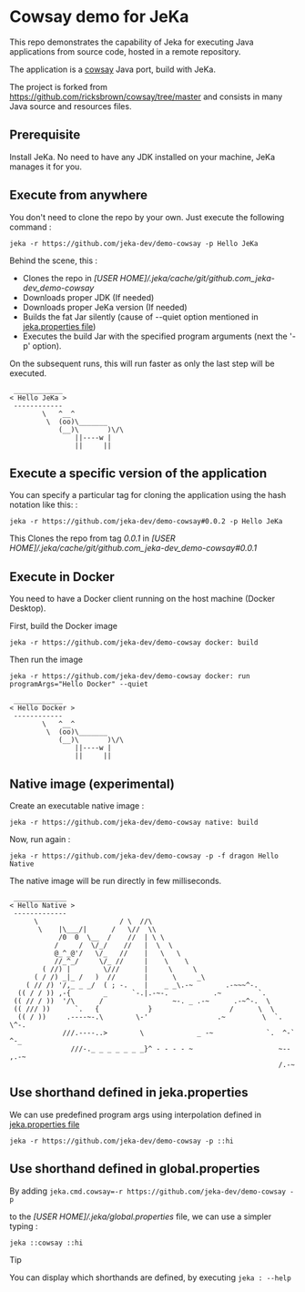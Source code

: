 # Cowsay demo for JeKa

This repo demonstrates the capability of Jeka for executing Java applications from source code, hosted 
in a remote repository.

The application is a [cowsay](https://en.wikipedia.org/wiki/Cowsay) Java port, build with JeKa. 

The project is forked from https://github.com/ricksbrown/cowsay/tree/master
and consists in many Java source and resources files.

## Prerequisite 

Install JeKa.
No need to have any JDK installed on your machine, JeKa manages it for you.

## Execute from anywhere

You don't need to clone the repo by your own. Just execute the following command :

```shell
jeka -r https://github.com/jeka-dev/demo-cowsay -p Hello JeKa
```

Behind the scene, this :
  - Clones the repo in *[USER HOME]/.jeka/cache/git/github.com_jeka-dev_demo-cowsay*
  - Downloads proper JDK (If needed)
  - Downloads proper JeKa version (If needed)
  - Builds the fat Jar silently (cause of --quiet option mentioned in [jeka.properties file](jeka.properties))
  - Executes the build Jar with the specified program arguments (next the '-p' option).

On the subsequent runs, this will run faster as only the last step will be executed.

```
 ____________
< Hello JeKa >
 ------------
        \   ^__^
         \  (oo)\_______
            (__)\       )\/\
                ||----w |
                ||     ||
```

## Execute a specific version of the application

You can specify a particular tag for cloning the application using the hash notation like this: : 

```shell
jeka -r https://github.com/jeka-dev/demo-cowsay#0.0.2 -p Hello JeKa
```
This Clones the repo from tag *0.0.1* in *[USER HOME]/.jeka/cache/git/github.com_jeka-dev_demo-cowsay#0.0.1*

## Execute in Docker
You need to have a Docker client running on the host machine (Docker Desktop).

First, build the Docker image
```shell
jeka -r https://github.com/jeka-dev/demo-cowsay docker: build
```

Then run the image
```shell
jeka -r https://github.com/jeka-dev/demo-cowsay docker: run programArgs="Hello Docker" --quiet
```

```
 ____________
< Hello Docker >
 ------------
        \   ^__^
         \  (oo)\_______
            (__)\       )\/\
                ||----w |
                ||     ||
```

## Native image (experimental)

Create an executable native image :

```shell
jeka -r https://github.com/jeka-dev/demo-cowsay native: build 
```

Now, run again :
```shell
jeka -r https://github.com/jeka-dev/demo-cowsay -p -f dragon Hello Native
```
The native image will be run directly in few milliseconds.
```
 _____________
< Hello Native >
 -------------
      \                    / \  //\
       \    |\___/|      /   \//  \\
            /0  0  \__  /    //  | \ \
           /     /  \/_/    //   |  \  \
           @_^_@'/   \/_   //    |   \   \
           //_^_/     \/_ //     |    \    \
        ( //) |        \///      |     \     \
      ( / /) _|_ /   )  //       |      \     _\
    ( // /) '/,_ _ _/  ( ; -.    |    _ _\.-~        .-~~~^-.
  (( / / )) ,-{        _      `-.|.-~-.           .~         `.
 (( // / ))  '/\      /                 ~-. _ .-~      .-~^-.  \
 (( /// ))      `.   {            }                   /      \  \
  (( / ))     .----~-.\        \-'                 .~         \  `. \^-.
             ///.----..>        \             _ -~             `.  ^-`  ^-_
               ///-._ _ _ _ _ _ _}^ - - - - ~                     ~-- ,.-~
                                                                  /.-~
```

## Use shorthand defined in jeka.properties

We can use predefined program args using interpolation defined in [jeka.properties file](jeka.properties)

```shell
jeka -r https://github.com/jeka-dev/demo-cowsay -p ::hi
```

## Use shorthand defined in global.properties

By adding `jeka.cmd.cowsay=-r https://github.com/jeka-dev/demo-cowsay -p`

to the *[USER HOME]/.jeka/global.properties* file, we can use a simpler typing :

```shell
jeka ::cowsay ::hi
```

> [!TIP]
> You can display which shorthands are defined, by executing `jeka : --help`
